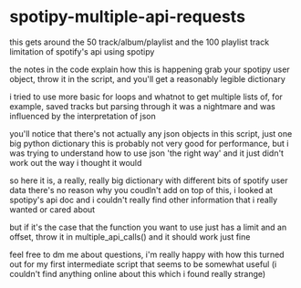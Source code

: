 # spotipy-multiple-api-requests
this gets around the 50 track/album/playlist and the 100 playlist track limitation of spotify's api using spotipy

the notes in the code explain how this is happening
grab your spotipy user object, throw it in the script, and you'll get a reasonably legible dictionary

i tried to use more basic for loops and whatnot to get multiple lists of, for example, saved tracks but parsing through it was a nightmare
and was influenced by the interpretation of json

you'll notice that there's not actually any json objects in this script, just one big python dictionary
this is probably not very good for performance, but i was trying to understand how to use json 'the right way' and it just didn't work out the way i thought it would

so here it is, a really, really big dictionary with different bits of spotify user data
there's no reason why you coudln't add on top of this, i looked at spotipy's api doc and i couldn't really find other information that i really wanted or cared about

but if it's the case that the function you want to use just has a limit and an offset, throw it in multiple_api_calls() and it should work just fine

feel free to dm me about questions, i'm really happy with how this turned out for my first intermediate script that seems to be somewhat useful (i couldn't find anything online about this which i found really strange)
